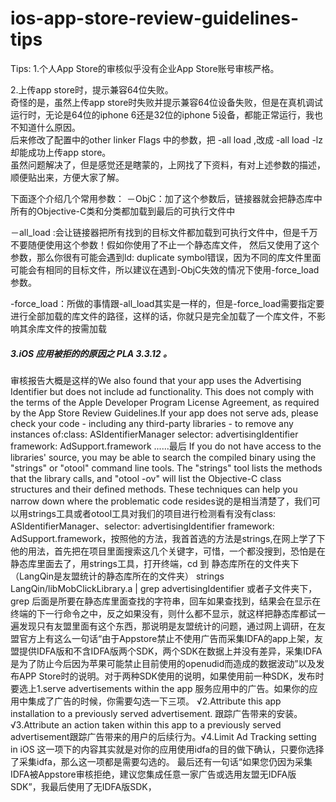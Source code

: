 # ios-app-store-review-guidelines-tips

Tips:
1.个人App Store的审核似乎没有企业App Store账号审核严格。

2.上传app store时，提示兼容64位失败。   
  奇怪的是，虽然上传app store时失败并提示兼容64位设备失败，但是在真机调试运行时，无论是64位的iphone 6还是32位的iphone 5设备，都能正常运行，我也不知道什么原因。   
  后来修改了配置中的other linker Flags 中的参数，把 -all load ,改成 -all load -lz 却能成功上传app store。   
  虽然问题解决了，但是感觉还是瞎蒙的，上网找了下资料，有对上述参数的描述，顺便贴出来，方便大家了解。
  
  下面逐个介绍几个常用参数：
－ObjC：加了这个参数后，链接器就会把静态库中所有的Objective-C类和分类都加载到最后的可执行文件中

－all_load :会让链接器把所有找到的目标文件都加载到可执行文件中，但是千万不要随便使用这个参数！假如你使用了不止一个静态库文件，
然后又使用了这个参数，那么你很有可能会遇到ld: duplicate symbol错误，因为不同的库文件里面可能会有相同的目标文件，所以建议在遇到-ObjC失效的情况下使用-force_load参数。

-force_load：所做的事情跟-all_load其实是一样的，但是-force_load需要指定要进行全部加载的库文件的路径，这样的话，你就只是完全加载了一个库文件，不影响其余库文件的按需加载   

##### 3.iOS 应用被拒的的原因之 PLA 3.3.12 。

   审核报告大概是这样的We also found that your app uses the Advertising Identifier but does not include ad functionality. This does not comply with the terms of the Apple Developer Program License Agreement, as required by the App Store Review Guidelines.If your app does not serve ads, please check your code - including any third-party libraries - to remove any instances of:class: ASIdentifierManager
selector: advertisingIdentifier framework: AdSupport.framework ......最后 If you do not have access to the libraries' source, you may be able to search the compiled binary using the "strings" or "otool" command line tools. The "strings" tool lists the methods that the library calls, and "otool -ov" will list the Objective-C class structures and their defined methods. These techniques can help you narrow down where the problematic code resides说的是相当清楚了，我们可以用strings工具或者otool工具对我们的项目进行检测看有没有class: ASIdentifierManager、selector: advertisingIdentifier framework: AdSupport.framework，按照他的方法，我首首选的方法是strings,在网上学了下他的用法，首先把在项目里面搜索这几个关键字，可惜，一个都没搜到，恐怕是在静态库里面去了，用strings工具，打开终端，cd 到 静态库所在的文件夹下（LangQin是友盟统计的静态库所在的文件夹） strings LangQin/libMobClickLibrary.a | grep advertisingIdentifier 或者子文件夹下，grep  后面是所要在静态库里面查找的字符串，回车如果查找到，结果会在显示在终端的下一行命令之中，反之如果没有，则什么都不显示，就这样把静态库都试一遍发现只有友盟里面有这个东西，那说明是友盟统计的问题，通过网上调研，在友盟官方上有这么一句话“由于Appstore禁止不使用广告而采集IDFA的app上架，友盟提供IDFA版和不含IDFA版两个SDK，两个SDK在数据上并没有差异，采集IDFA是为了防止今后因为苹果可能禁止目前使用的openudid而造成的数据波动”以及发布APP Store时的说明。对于两种SDK使用的说明，如果使用前一种SDK，发布时要选上1.serve advertisements within the app
服务应用中的广告。如果你的应用中集成了广告的时候，你需要勾选一下三项。
√2.Attribute this app installation to a previously served advertisement.
跟踪广告带来的安装。√3.Attribute an action taken within this app to a previously served advertisement跟踪广告带来的用户的后续行为。√4.Limit Ad Tracking setting in iOS
这一项下的内容其实就是对你的应用使用idfa的目的做下确认，只要你选择了采集idfa，那么这一项都是需要勾选的。
最后还有一句话“如果您仍因为采集IDFA被Appstore审核拒绝，建议您集成任意一家广告或选用友盟无IDFA版SDK”，我最后使用了无IDFA版SDK，





